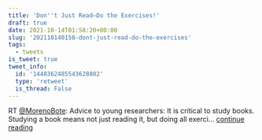 ```yaml
---
title: 'Don''t Just Read—Do the Exercises!'
draft: true
date: 2021-10-14T01:58:20+00:00
slug: '202110140158-dont-just-read-do-the-exercises'
tags:
  - tweets
is_tweet: true
tweet_info:
  id: '1448362485543628802'
  type: 'retweet'
  is_thread: False
---
```




RT [@MorenoBote](https://x.com/MorenoBote): Advice to young researchers: It is critical to study books. Studying a book means not just reading it, but doing all exerci… [continue reading](https://x.com/sytelus/status/1448362485543628802)
